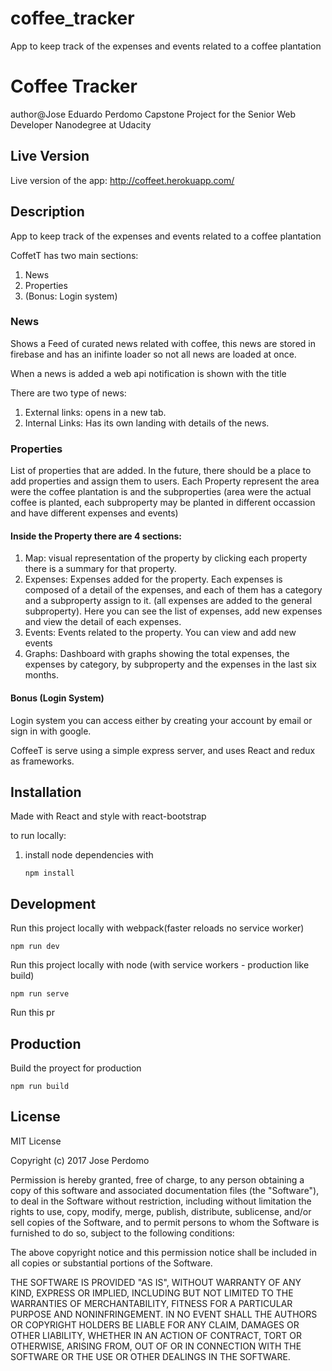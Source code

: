 # coffee_tracker
App to keep track of the expenses and events related to a coffee plantation

# Coffee Tracker
author@Jose Eduardo Perdomo
Capstone Project for the Senior Web Developer Nanodegree at Udacity

## Live Version
Live version of the app: http://coffeet.herokuapp.com/

## Description
App to keep track of the expenses and events related to a coffee plantation

CoffetT has two main sections:

1. News
2. Properties
3. (Bonus: Login system)

### News
Shows a Feed of curated news related with coffee, this news are stored in firebase and has an inifinte loader so not all news are loaded at once.

When a news is added a web api notification is shown with the title

There are two type of news:

 1. External links: opens in a new tab.
 2. Internal Links: Has its own landing with details of the news.

### Properties

List of properties that are added. In the future, there should be a place to add properties and assign them to users.
Each Property represent the area were the coffee plantation is and the subproperties (area were the actual coffee is planted, each subproperty may be planted in different occassion and have different expenses and events)

#### Inside the Property there are 4 sections:

1. Map: visual representation of the property by clicking each property there is a summary for that property.
2. Expenses: Expenses added for the property. Each expenses is composed of a detail of the expenses, and each of them has a category and a subproperty assign to it. (all expenses are added to the general subproperty). Here you can see the list of expenses, add new expenses and view the detail of each expenses.
3. Events: Events related to the property. You can view and add new events
4. Graphs: Dashboard with graphs showing the total expenses, the expenses by category, by subproperty and the expenses in the last six months.

#### Bonus (Login System)
Login system you can access either by creating your account by email or sign in with google.


CoffeeT is serve using a simple express server, and uses React and redux as frameworks.

## Installation

Made with React and style with react-bootstrap

to run locally:

1. install node dependencies with

	```
	npm install
	```

## Development

Run this project locally  with webpack(faster reloads no service worker)

   ```
   npm run dev
   ```
Run this project locally with node (with service workers - production like build)

   ```
   npm run serve
   ```
Run this pr

## Production

Build the proyect for production
   ```
   npm run build
   ```

## License
MIT License

Copyright (c) 2017 Jose Perdomo

Permission is hereby granted, free of charge, to any person obtaining a copy
of this software and associated documentation files (the "Software"), to deal
in the Software without restriction, including without limitation the rights
to use, copy, modify, merge, publish, distribute, sublicense, and/or sell
copies of the Software, and to permit persons to whom the Software is
furnished to do so, subject to the following conditions:

The above copyright notice and this permission notice shall be included in all
copies or substantial portions of the Software.

THE SOFTWARE IS PROVIDED "AS IS", WITHOUT WARRANTY OF ANY KIND, EXPRESS OR
IMPLIED, INCLUDING BUT NOT LIMITED TO THE WARRANTIES OF MERCHANTABILITY,
FITNESS FOR A PARTICULAR PURPOSE AND NONINFRINGEMENT. IN NO EVENT SHALL THE
AUTHORS OR COPYRIGHT HOLDERS BE LIABLE FOR ANY CLAIM, DAMAGES OR OTHER
LIABILITY, WHETHER IN AN ACTION OF CONTRACT, TORT OR OTHERWISE, ARISING FROM,
OUT OF OR IN CONNECTION WITH THE SOFTWARE OR THE USE OR OTHER DEALINGS IN THE
SOFTWARE.
